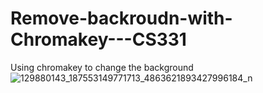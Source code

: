 # Remove-backroudn-with-Chromakey---CS331
Using chromakey to change the background
![129880143_187553149771713_4863621893427996184_n](https://user-images.githubusercontent.com/65705593/200544646-cc5c156a-5a55-4589-9bc3-95e0731f6380.png)
